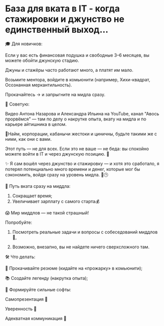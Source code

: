 # База для вката в IT - когда стажировки и джунство не единственный выход…


🎓 Для новичков:

Если у вас есть финансовая подушка и свободные 3–6 месяцев, вы можете обойти джунскую стадию.

Джуны и стажёры часто работают много, а платят им мало.

Возьмите ментора, войдите в комьюнити (например, Хихи-квадрат, Осознанная меркантильность).

Прокачайтесь → и запрыгните на мидла сразу.

🎥 Советую:

Видео Антона Назарова и Александра Ильина на YouTube, канал "Авось прорвёмся" — там по делу о накрутке опыта, вкату на мидла и по карьере айтишника в целом. 

👹Найм, корпорации, кабанычи жестоки и циничны, будьте такими же с ними, как они с вами.

Этот путь — не для всех. Если это не ваше — не беда: вы спокойно можете войти в IT и через джунскую позицию. 🐣

✨ Я сам вошёл через джунство и стажировку — и хотя это сработало, я потерял потенциально много времени и денег, которые мог бы сэкономить, войдя сразу на уровень мидла. 💸🕒

🚀 Путь вката сразу на миддла:


1. Сокращает время;
2. Увеличивает зарплату с самого старта💰

😱 Мир миддлов — не такой страшный!

Попробуйте:

1. Посмотреть реальные задачи и вопросы с собеседований миддлов 🧠,

2. Возможно, внезапно, вы не найдете ничего сверхсложного там.


🛠 Что делать:

📄 Прокачивайте резюме (кидайте на «прожарку» в комьюнити);

📚 Создайте легенду (накрутка опыта);
  
💬 Формируйте сильные софты:

Самопрезентация 🎤

Уверенность 💪

Адекватная коммуникация 🤝

